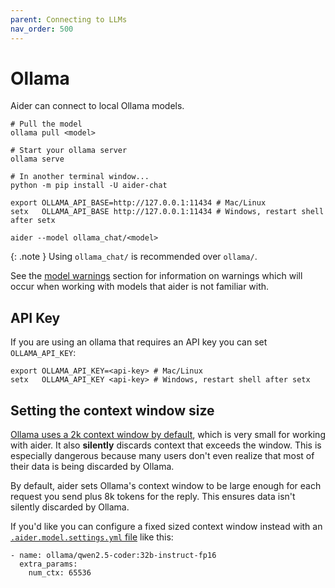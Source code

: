 ```yaml
---
parent: Connecting to LLMs
nav_order: 500
---
```


# Ollama

Aider can connect to local Ollama models.

```
# Pull the model
ollama pull <model>

# Start your ollama server
ollama serve

# In another terminal window...
python -m pip install -U aider-chat

export OLLAMA_API_BASE=http://127.0.0.1:11434 # Mac/Linux
setx   OLLAMA_API_BASE http://127.0.0.1:11434 # Windows, restart shell after setx

aider --model ollama_chat/<model>
```

{: .note }
Using `ollama_chat/` is recommended over `ollama/`.


See the [model warnings](warnings.html)
section for information on warnings which will occur
when working with models that aider is not familiar with.

## API Key

If you are using an ollama that requires an API key you can set `OLLAMA_API_KEY`:

```
export OLLAMA_API_KEY=<api-key> # Mac/Linux
setx   OLLAMA_API_KEY <api-key> # Windows, restart shell after setx
```

## Setting the context window size

[Ollama uses a 2k context window by default](https://github.com/ollama/ollama/blob/main/docs/faq.md#how-can-i-specify-the-context-window-size),
which is very small for working with aider.
It also **silently** discards context that exceeds the window. 
This is especially dangerous because many users don't even realize that most of their data
is being discarded by Ollama.
 
By default, aider sets Ollama's context window 
to be large enough for each request you send plus 8k tokens for the reply.
This ensures data isn't silently discarded by Ollama.

If you'd like you can configure a fixed sized context window instead
with an
[`.aider.model.settings.yml` file](https://aider.chat/docs/config/adv-model-settings.html#model-settings)
like this:

```
- name: ollama/qwen2.5-coder:32b-instruct-fp16
  extra_params:
    num_ctx: 65536
```

